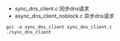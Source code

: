 - sync_dns_client.c 同步dns请求
- async_dns_client_noblock.c 异步dns请求

```
gcc -o sync_dns_client sync_dns_client.c
./sync_dns_client
```
